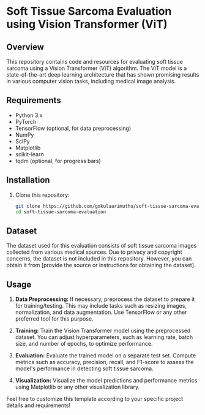 

# Soft Tissue Sarcoma Evaluation using Vision Transformer (ViT)

## Overview
This repository contains code and resources for evaluating soft tissue sarcoma using a Vision Transformer (ViT) algorithm. The ViT model is a state-of-the-art deep learning architecture that has shown promising results in various computer vision tasks, including medical image analysis.

## Requirements
- Python 3.x
- PyTorch
- TensorFlow (optional, for data preprocessing)
- NumPy
- SciPy
- Matplotlib
- scikit-learn
- tqdm (optional, for progress bars)

## Installation
1. Clone this repository:
    ```bash
    git clone https://github.com/gokulaarimuthu/soft-tissue-sarcoma-evaluation.git
    cd soft-tissue-sarcoma-evaluation
    ```



## Dataset
The dataset used for this evaluation consists of soft tissue sarcoma images collected from various medical sources. Due to privacy and copyright concerns, the dataset is not included in this repository. However, you can obtain it from [provide the source or instructions for obtaining the dataset].

## Usage
1. **Data Preprocessing:** If necessary, preprocess the dataset to prepare it for training/testing. This may include tasks such as resizing images, normalization, and data augmentation. Use TensorFlow or any other preferred tool for this purpose.

2. **Training:** Train the Vision Transformer model using the preprocessed dataset. You can adjust hyperparameters, such as learning rate, batch size, and number of epochs, to optimize performance.

3. **Evaluation:** Evaluate the trained model on a separate test set. Compute metrics such as accuracy, precision, recall, and F1-score to assess the model's performance in detecting soft tissue sarcoma.

4. **Visualization:** Visualize the model predictions and performance metrics using Matplotlib or any other visualization library.

Feel free to customize this template according to your specific project details and requirements!
